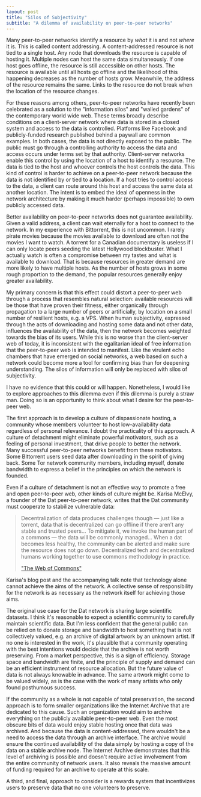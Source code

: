 ```yaml
---
layout: post
title: "Silos of Subjectivity"
subtitle: "A dilemma of availability on peer-to-peer networks"
---
```


Many peer-to-peer networks identify a resource by _what_ it is and not _where_ 
it is.
This is called content addressing.
A content-addressed resource is not tied to a single host.
Any node that downloads the resource is capable of hosting it.
Multiple nodes can host the same data simultaneously.
If one host goes offline, the resource is still accessible on other hosts.
The resource is available until all hosts go offline and the likelihood of this
happening decreases as the number of hosts grow.
Meanwhile, the address of the resource remains the same.
Links to the resource do not break when the location of the resource changes.

For these reasons among others, peer-to-peer networks have recently been 
celebrated as a solution to the "information silos" and "walled gardens" of the
contemporary world wide web. 
These terms broadly describe conditions on a client-server network where data is 
stored in a closed system and access to the data is controlled.
Platforms like Facebook and publicly-funded research published behind a 
paywall are common examples.
In both cases, the data is not directly exposed to the public.
The public must go through a controlling authority to access the data and access
occurs under terms set by that authority.
Client-server networks enable this control by using the location of a host to 
identify a resource.
The data is tied to the host and whoever controls the host controls the data.
This kind of control is harder to achieve on a peer-to-peer network because 
the data is not identified by or tied to a location.
If a host tries to control access to the data, a client can route around this 
host and access the same data at another location.
The intent is to embed the ideal of openness in the network architecture by 
making it much harder (perhaps impossible) to own publicly accessed data.

Better availability on peer-to-peer networks does not guarantee 
availability.
Given a valid address, a client can wait eternally for a host to connect to the 
network.
In my experience with Bittorrent, this is not uncommon.
I rarely pirate movies because the movies available to download are often not 
the movies I want to watch.
A torrent for a Canadian documentary is useless if I can only locate peers 
seeding the latest Hollywood blockbuster.
What I actually watch is often a compromise between my tastes and what is 
available to download.
That is because resources in greater demand are more likely to have multiple 
hosts.
As the number of hosts grows in some rough proportion to the demand, the 
popular resources generally enjoy greater availability.

My primary concern is that this effect could distort a peer-to-peer web through 
a process that resembles natural selection: available resources will be those 
that have proven their fitness, either organically through propagation to a 
large number of peers or artificially, by location on a small number of 
resilient hosts, e.g. a VPS.
When human subjectivity, expressed through the acts of downloading and hosting
some data and not other data, influences the availability of the data, then 
the network becomes weighted towards the bias of its users.
While this is no worse than the client-server web of today, it is inconsistent
with the egalitarian ideal of free information that the peer-to-peer web is 
intended to manifest.
Like the virulent echo chambers that have emerged on social networks, a web 
based on such a network could become more a tool for confirming bias than 
for deepening understanding.
The silos of information will only be replaced with silos of subjectivity.

I have no evidence that this could or will happen.
Nonetheless, I would like to explore approaches to this dilemma even if this 
dilemma is purely a straw man.
Doing so is an opportunity to think about what I desire for the peer-to-peer 
web.

The first approach is to develop a culture of dispassionate hosting, a 
community whose members volunteer to host low-availability data regardless of 
personal relevance.
I doubt the practicality of this approach.
A culture of detachment might eliminate powerful motivators, such as a feeling
of personal investment, that drive people to better the network.
Many successful peer-to-peer networks benefit from these motivators.
Some Bittorrent users seed data after downloading in the spirit of giving back.
Some Tor network community members, including myself, donate bandwidth to express 
a belief in the principles on which the network is founded.

Even if a culture of detachment is not an effective way to promote a free and 
open peer-to-peer web, other kinds of culture might be.
Karisa McElvy, a founder of the Dat peer-to-peer network, writes that the 
Dat community must cooperate to stabilize vulnerable data:

> Decentralization of data produces challenges though — just like a torrent, 
> data that is decentralized can go offline if there aren’t any stable and 
> trusted peers... To mitigate it, we invoke the human part of a commons — the 
> data will be commonly managed... When a dat becomes less healthy, the 
> community can be alerted and make sure the resource does not go down. 
> Decentralized tech and decentralized humans working together to use commons 
> methodology in practice.
>
> ["The Web of Commons"](https://blog.datproject.org/2017/09/21/dat-commons/)

Karisa's blog post and the accompanying talk note that technology alone cannot
achieve the aims of the network.
A collective sense of responsibility for the network is as necessary as the 
network itself for achieving those aims.

The original use case for the Dat network is sharing large scientific datasets.
I think it's reasonable to expect a scientific community to carefully maintain 
scientific data.
But I'm less confident that the general public can be relied on to donate 
storage and bandwidth to host something that is not collectively valued, e.g. an
archive of digital artwork by an unknown artist.
If no one is interested in the work, it's plausible that a community 
operating with the best intentions would decide that the archive is not worth 
preserving.
From a market perspective, this is a sign of efficiency.
Storage space and bandwidth are finite, and the principle of supply and demand 
can be an efficient instrument of resource allocation.
But the future value of data is not always knowable in advance.
The same artwork might come to be valued widely, as is the case with the work of
many artists who only found posthumous success.

If the community as a whole is not capable of total preservation, 
the second approach is to form smaller organizations like the Internet Archive
that are dedicated to this cause.
Such an organization would aim to archive everything on the publicly available
peer-to-peer web.
Even the most obscure bits of data would enjoy stable hosting once that data
was archived.
And because the data is content-addressed, there wouldn't be a need to access
the data through an archive interface.
The archive would ensure the continued availability of the data simply by 
hosting a copy of the data on a stable archive node.
The Internet Archive demonstrates that this level of archiving is 
possible and doesn't require active involvement from the entire community of 
network users.
It also reveals the massive amount of funding required for an archive 
to operate at this scale.

A third, and final, approach to consider is a rewards system that incentivizes
users to preserve data that no one volunteers to preserve.
